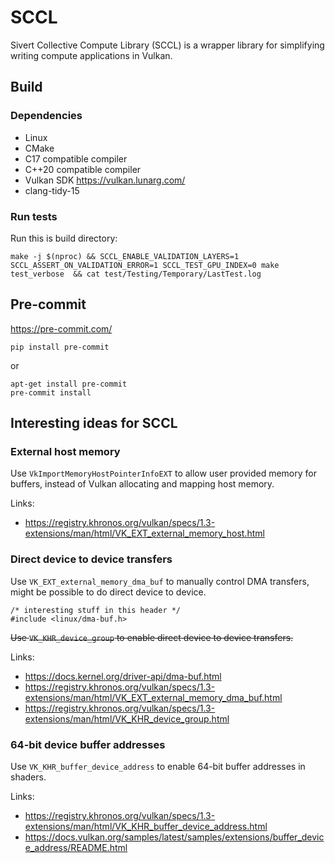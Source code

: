 # SCCL
Sivert Collective Compute Library (SCCL) is a wrapper library for simplifying writing compute applications in Vulkan.

## Build

### Dependencies
* Linux
* CMake
* C17 compatible compiler
* C++20 compatible compiler
* Vulkan SDK https://vulkan.lunarg.com/
* clang-tidy-15

### Run tests
Run this is build directory:
```
make -j $(nproc) && SCCL_ENABLE_VALIDATION_LAYERS=1 SCCL_ASSERT_ON_VALIDATION_ERROR=1 SCCL_TEST_GPU_INDEX=0 make test_verbose  && cat test/Testing/Temporary/LastTest.log 
```

## Pre-commit
https://pre-commit.com/
```
pip install pre-commit
```
or
```
apt-get install pre-commit
pre-commit install
```

## Interesting ideas for SCCL

### External host memory

Use `VkImportMemoryHostPointerInfoEXT` to allow user provided memory for buffers, instead of Vulkan allocating and mapping host memory.

Links:
* https://registry.khronos.org/vulkan/specs/1.3-extensions/man/html/VK_EXT_external_memory_host.html

### Direct device to device transfers

Use `VK_EXT_external_memory_dma_buf` to manually control DMA transfers, might be possible to do direct device to device.

```
/* interesting stuff in this header */
#include <linux/dma-buf.h>
```

~~Use `VK_KHR_device_group` to enable direct device to device transfers.~~

Links:
* https://docs.kernel.org/driver-api/dma-buf.html
* https://registry.khronos.org/vulkan/specs/1.3-extensions/man/html/VK_EXT_external_memory_dma_buf.html
* https://registry.khronos.org/vulkan/specs/1.3-extensions/man/html/VK_KHR_device_group.html

### 64-bit device buffer addresses

Use `VK_KHR_buffer_device_address` to enable 64-bit buffer addresses in shaders. 

Links:
* https://registry.khronos.org/vulkan/specs/1.3-extensions/man/html/VK_KHR_buffer_device_address.html
* https://docs.vulkan.org/samples/latest/samples/extensions/buffer_device_address/README.html
